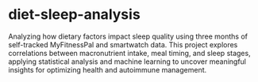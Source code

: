 # diet-sleep-analysis
Analyzing how dietary factors impact sleep quality using three months of self-tracked MyFitnessPal and smartwatch data. This project explores correlations between macronutrient intake, meal timing, and sleep stages, applying statistical analysis and machine learning to uncover meaningful insights for optimizing health and autoimmune management.
